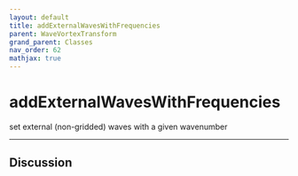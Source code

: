 ```yaml
---
layout: default
title: addExternalWavesWithFrequencies
parent: WaveVortexTransform
grand_parent: Classes
nav_order: 62
mathjax: true
---
```


#  addExternalWavesWithFrequencies

set external (non-gridded) waves with a given wavenumber


---

## Discussion

  
